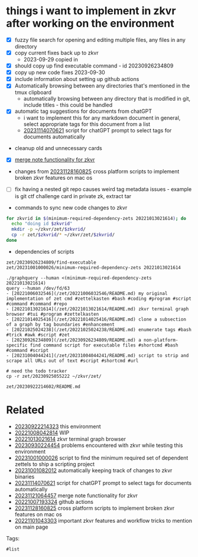 # things i want to implement in zkvr after working on the environment

- [x] fuzzy file search for opening and editing multiple files, any files in any directory
- [x] copy current fixes back up to zkvr
  - 2023-09-29 copied in
- [x] should copy up find executable command - id 20230926234809
- [x] copy up new code fixes 2023-09-30
- [x] include information about setting up github actions
- [x] Automatically browsing between any directories that's mentioned in the tmux clipboard
  - automatically browsing between any directory that is modified in git, include titles - this could be handled
- [x] automatic tag suggestions for documents from chatGPT
  - i want to implement this for any markdown document in general, select appropriate tags for this document from a list
  - [20231114070621](/zet/20231114070621/README.md) script for chatGPT prompt to select tags for documents automatically
- cleanup old and unnecessary cards
- [x] [merge note functionality for zkvr](/zet/20231121064457/README.md)
- changes from [20231128160825](/zet/20231128160825/README.md) cross platform scripts to implement broken zkvr features on mac os
- [ ] fix having a nested git repo causes weird tag metadata issues - example is git ctf challenge card in private zk, extract tar

- commands to sync new code changes to zkvr
```bash
for zkvrid in $(minimum-required-dependency-zets 20221013021614); do
  echo "doing id $zkvrid"
  mkdir -p ~/zkvr/zet/$zkvrid/
  cp -r zet/$zkvrid/* ~/zkvr/zet/$zkvrid/
done
```

- dependencies of scripts
```
zet/20230926234809/find-executable
zet/20231001000026/minimum-required-dependency-zets 20221013021614

./graphquery --human <(minimum-required-dependency-zets 20221013021614)
query --human /dev/fd/63
- [20221006032546](/zet/20221006032546/README.md) my original implementation of zet cmd #zettelkasten #bash #coding #program #script #command #command #repo
- [20221013021614](/zet/20221013021614/README.md) zkvr terminal graph browser #tui #program #zettelkasten
- [20221014025416](/zet/20221014025416/README.md) clone a subsection of a graph by tag boundaries #enhancement
- [20221025024238](/zet/20221025024238/README.md) enumerate tags #bash #trick #awk #script #zet
- [20230926234809](/zet/20230926234809/README.md) a non-platform-specific find command script for executable files #shortcmd #bash #command #script
- [20231004044241](/zet/20231004044241/README.md) script to strip and scrape all URLs out of text #script #shortcmd #url

# need the todo tracker
cp -r zet/20230925055222 ~/zkvr/zet/
```

` zet/20230922214602/README.md `

# Related

- [20230922214323](/zet/20230922214323/README.md) this environment
- [20221008042814](/zet/20221008042814/README.md) WIP
- [20221013021614](/zet/20221013021614/README.md) zkvr terminal graph browser
- [20230930224454](/zet/20230930224454/README.md) problems encountered with zkvr while testing this environment
- [20231001000026](/zet/20231001000026/README.md) script to find the minimum required set of dependent zettels to ship a scripting project
- [20231001082012](/zet/20231001082012/README.md) automatically keeping track of changes to zkvr binaries
- [20231114070621](/zet/20231114070621/README.md) script for chatGPT prompt to select tags for documents automatically
- [20231121064457](/zet/20231121064457/README.md) merge note functionality for zkvr
- [20221007193324](/zet/20221007193324/README.md) github actions
- [20231128160825](/zet/20231128160825/README.md) cross platform scripts to implement broken zkvr features on mac os
- [20221101043303](/zet/20221101043303/README.md) important zkvr features and workflow tricks to mention on main page

Tags:

    #list
